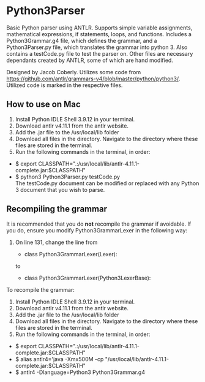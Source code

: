 # Python3Parser

Basic Python parser using ANTLR. Supports simple variable assignments, mathematical expressions, if statements, loops, and functions. Includes a Python3Grammar.g4 file, which defines the grammar, and a Python3Parser.py file, which translates the grammar into python 3. Also contains a testCode.py file to test the parser on. Other files are necessary dependants created by ANTLR, some of which are hand modified.

Designed by Jacob Coberly.
Utilizes some code from https://github.com/antlr/grammars-v4/blob/master/python/python3/.
Utilized code is marked in the respective files.

## How to use on Mac
1. Install Python IDLE Shell 3.9.12 in your terminal.
2. Download antlr v4.11.1 from the antlr website.
3. Add the .jar file to the /usr/local/lib folder
4. Download all files in the directory. Navigate to the directory where these files are stored in the terminal.
5. Run the following commands in the terminal, in order:  
- $ export CLASSPATH=".:/usr/local/lib/antlr-4.11.1-complete.jar:$CLASSPATH"  
- $ python3 Python3Parser.py testCode.py  
The testCode.py document can be modified or replaced with any Python 3 document that you wish to parse.

## Recompiling the grammar
It is recommended that you do **not** recompile the grammar if avoidable. If you do, ensure you modify Python3GrammarLexer in the following way:
1. On line 131, change the line from  
    - class Python3GrammarLexer(Lexer):  

   to  
    - class Python3GrammarLexer(Python3LexerBase):

To recompile the grammar:
1. Install Python IDLE Shell 3.9.12 in your terminal.
2. Download antlr v4.11.1 from the antlr website.
3. Add the .jar file to the /usr/local/lib folder
4. Download all files in the directory. Navigate to the directory where these files are stored in the terminal.
5. Run the following commands in the terminal, in order:  
- $ export CLASSPATH=".:/usr/local/lib/antlr-4.11.1-complete.jar:$CLASSPATH"  
- $ alias antlr4='java -Xmx500M -cp "/usr/local/lib/antlr-4.11.1-complete.jar:$CLASSPATH"  
- $ antlr4 -Dlanguage=Python3 Python3Grammar.g4
